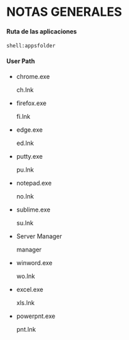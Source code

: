 # NOTAS GENERALES

#### Ruta de las aplicaciones

    shell:appsfolder

#### User Path

- chrome.exe

    ch.lnk

- firefox.exe

    fi.lnk

- edge.exe

    ed.lnk

- putty.exe

    pu.lnk

- notepad.exe

    no.lnk

- sublime.exe

    su.lnk

- Server Manager

    manager

- winword.exe

    wo.lnk

- excel.exe

    xls.lnk

- powerpnt.exe

    pnt.lnk
